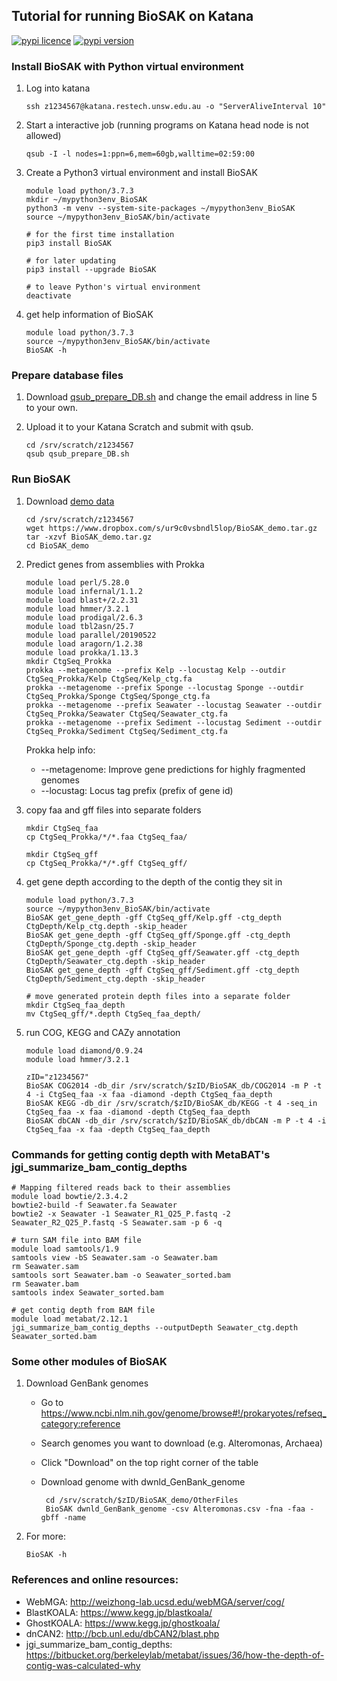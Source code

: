 
## Tutorial for running BioSAK on Katana

[![pypi licence ](https://img.shields.io/pypi/l/BioSAK.svg)](https://opensource.org/licenses/gpl-3.0.html)
[![pypi version ](https://img.shields.io/pypi/v/BioSAK.svg)](https://pypi.python.org/pypi/BioSAK) 


### Install BioSAK with Python virtual environment 

1. Log into katana

       ssh z1234567@katana.restech.unsw.edu.au -o "ServerAliveInterval 10"
        
1. Start a interactive job (running programs on Katana head node is not allowed)    
        
       qsub -I -l nodes=1:ppn=6,mem=60gb,walltime=02:59:00

1. Create a Python3 virtual environment and install BioSAK

       module load python/3.7.3
       mkdir ~/mypython3env_BioSAK
       python3 -m venv --system-site-packages ~/mypython3env_BioSAK
       source ~/mypython3env_BioSAK/bin/activate
        
       # for the first time installation
       pip3 install BioSAK
  
       # for later updating
       pip3 install --upgrade BioSAK
       
       # to leave Python's virtual environment
       deactivate 
             
1. get help information of BioSAK

       module load python/3.7.3
       source ~/mypython3env_BioSAK/bin/activate
       BioSAK -h


### Prepare database files

1. Download [qsub_prepare_DB.sh](https://github.com/songweizhi/BioSAK/blob/master/BioSAK_tutorial/qsub_prepare_DB.sh) and change the email address in line 5 to your own.

1. Upload it to your Katana Scratch and submit with qsub.

       cd /srv/scratch/z1234567
       qsub qsub_prepare_DB.sh


### Run BioSAK

1. Download [demo data](https://www.dropbox.com/s/ur9c0vsbndl5lop/BioSAK_demo.tar.gz?dl=0)

       cd /srv/scratch/z1234567
       wget https://www.dropbox.com/s/ur9c0vsbndl5lop/BioSAK_demo.tar.gz
       tar -xzvf BioSAK_demo.tar.gz
       cd BioSAK_demo
              
1. Predict genes from assemblies with Prokka

       module load perl/5.28.0
       module load infernal/1.1.2 
       module load blast+/2.2.31 
       module load hmmer/3.2.1
       module load prodigal/2.6.3
       module load tbl2asn/25.7 
       module load parallel/20190522 
       module load aragorn/1.2.38 
       module load prokka/1.13.3
       mkdir CtgSeq_Prokka    
       prokka --metagenome --prefix Kelp --locustag Kelp --outdir CtgSeq_Prokka/Kelp CtgSeq/Kelp_ctg.fa
       prokka --metagenome --prefix Sponge --locustag Sponge --outdir CtgSeq_Prokka/Sponge CtgSeq/Sponge_ctg.fa
       prokka --metagenome --prefix Seawater --locustag Seawater --outdir CtgSeq_Prokka/Seawater CtgSeq/Seawater_ctg.fa
       prokka --metagenome --prefix Sediment --locustag Sediment --outdir CtgSeq_Prokka/Sediment CtgSeq/Sediment_ctg.fa
    
    Prokka help info:    
    + --metagenome:       Improve gene predictions for highly fragmented genomes
    + --locustag:         Locus tag prefix (prefix of gene id)

1. copy faa and gff files into separate folders

       mkdir CtgSeq_faa
       cp CtgSeq_Prokka/*/*.faa CtgSeq_faa/
       
       mkdir CtgSeq_gff
       cp CtgSeq_Prokka/*/*.gff CtgSeq_gff/      

1. get gene depth according to the depth of the contig they sit in 
    
       module load python/3.7.3
       source ~/mypython3env_BioSAK/bin/activate
       BioSAK get_gene_depth -gff CtgSeq_gff/Kelp.gff -ctg_depth CtgDepth/Kelp_ctg.depth -skip_header
       BioSAK get_gene_depth -gff CtgSeq_gff/Sponge.gff -ctg_depth CtgDepth/Sponge_ctg.depth -skip_header
       BioSAK get_gene_depth -gff CtgSeq_gff/Seawater.gff -ctg_depth CtgDepth/Seawater_ctg.depth -skip_header
       BioSAK get_gene_depth -gff CtgSeq_gff/Sediment.gff -ctg_depth CtgDepth/Sediment_ctg.depth -skip_header

       # move generated protein depth files into a separate folder
       mkdir CtgSeq_faa_depth
       mv CtgSeq_gff/*.depth CtgSeq_faa_depth/

1. run COG, KEGG and CAZy annotation

       module load diamond/0.9.24
       module load hmmer/3.2.1
       	   
       zID="z1234567"
       BioSAK COG2014 -db_dir /srv/scratch/$zID/BioSAK_db/COG2014 -m P -t 4 -i CtgSeq_faa -x faa -diamond -depth CtgSeq_faa_depth
       BioSAK KEGG -db_dir /srv/scratch/$zID/BioSAK_db/KEGG -t 4 -seq_in CtgSeq_faa -x faa -diamond -depth CtgSeq_faa_depth
       BioSAK dbCAN -db_dir /srv/scratch/$zID/BioSAK_db/dbCAN -m P -t 4 -i CtgSeq_faa -x faa -depth CtgSeq_faa_depth


### Commands for getting contig depth with MetaBAT's jgi_summarize_bam_contig_depths

    # Mapping filtered reads back to their assemblies
    module load bowtie/2.3.4.2
    bowtie2-build -f Seawater.fa Seawater
    bowtie2 -x Seawater -1 Seawater_R1_Q25_P.fastq -2 Seawater_R2_Q25_P.fastq -S Seawater.sam -p 6 -q

    # turn SAM file into BAM file
    module load samtools/1.9
    samtools view -bS Seawater.sam -o Seawater.bam
    rm Seawater.sam
    samtools sort Seawater.bam -o Seawater_sorted.bam
    rm Seawater.bam
    samtools index Seawater_sorted.bam

    # get contig depth from BAM file
    module load metabat/2.12.1
    jgi_summarize_bam_contig_depths --outputDepth Seawater_ctg.depth Seawater_sorted.bam


### Some other modules of BioSAK

1. Download GenBank genomes

    + Go to https://www.ncbi.nlm.nih.gov/genome/browse#!/prokaryotes/refseq_category:reference
    + Search genomes you want to download (e.g. Alteromonas, Archaea)
    + Click "Download" on the top right corner of the table
    + Download genome with dwnld_GenBank_genome
    
           cd /srv/scratch/$zID/BioSAK_demo/OtherFiles
           BioSAK dwnld_GenBank_genome -csv Alteromonas.csv -fna -faa -gbff -name

1. For more:

       BioSAK -h


### References and online resources:

+ WebMGA: http://weizhong-lab.ucsd.edu/webMGA/server/cog/
+ BlastKOALA: https://www.kegg.jp/blastkoala/
+ GhostKOALA: https://www.kegg.jp/ghostkoala/
+ dnCAN2: http://bcb.unl.edu/dbCAN2/blast.php
+ jgi_summarize_bam_contig_depths: https://bitbucket.org/berkeleylab/metabat/issues/36/how-the-depth-of-contig-was-calculated-why

